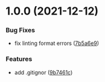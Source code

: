 # 1.0.0 (2021-12-12)

### Bug Fixes

- fix linting format errors ([7b5a6e9](https://github.com/AlexMurrr/irregularVerbs/commit/7b5a6e95efe80d7bd7da979236305d4fb17bc461))

### Features

- add .gitignor ([9b7461c](https://github.com/AlexMurrr/irregularVerbs/commit/9b7461c1bb028a4f0f6e9fa15688fa62cc1f217c))
